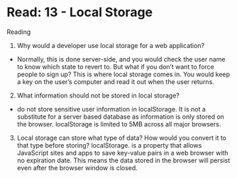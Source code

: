 # Read: 13 - Local Storage

Reading

1. Why would a developer use local storage for a web application?
- Normally, this is done server-side, and you would check the user name to know which state to revert to. But what if you don’t want to force people to sign up? This is where local storage comes in. You would keep a key on the user’s computer and read it out when the user returns.

2. What information should not be stored in local storage?
- do not store sensitive user information in localStorage.
It is not a substitute for a server based database as information is only stored on the browser.
localStorage is limited to 5MB across all major browsers.

3. Local storage can store what type of data? How would you convert it to that type before storing? localStorage. is a property that allows JavaScript sites and apps to save key-value pairs in a web browser with no expiration date. This means the data stored in the browser will persist even after the browser window is closed.
